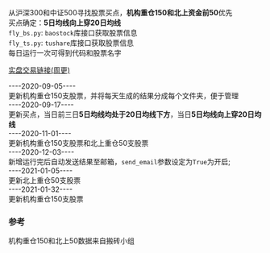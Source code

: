 <!--
 * @Author: gtwell
 * @Date: 2020-10-08 18:01:26
 * @LastEditTime: 2021-01-31 23:43:13
-->
从沪深300和中证500寻找股票买点，**机构重仓150和北上资金前50**优先   
买点确定：**5日均线向上穿20日均线**   
`fly_bs.py`: `baostock`库接口获取股票信息   
`fly_ts.py`: `tushare`库接口获取股票信息   
每日运行一次可得到代码和股票名字  

[实盘交易链接(周更)](https://www.yuque.com/gtwell/freedom)  

----2020-09-05----   
更新机构重仓150支股票，并将每天生成的结果分成每个文件夹，便于管理   
----2020-09-17----   
更新买点，当日前三日**5日均线均处于20日均线下方**，当日**5日均线向上穿20日均线**  
----2020-11-01----   
更新机构重仓150支股票和北上重仓50支股票   
----2020-12-03----   
新增运行完后自动发送结果至邮箱，`send_email`参数设定为`True`为开启;  
----2021-01-05----   
更新北上重仓50支股票   
----2021-01-32----  
更新机构重仓150支股票 


### 参考
机构重仓150和北上50数据来自搬砖小组